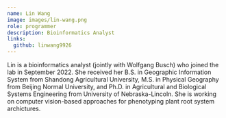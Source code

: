 ```yaml
---
name: Lin Wang
image: images/lin-wang.png
role: programmer
description: Bioinformatics Analyst
links:
  github: linwang9926
---
```


Lin is a bioinformatics analyst (jointly with Wolfgang Busch) who joined the lab in September 2022. She received her B.S. in Geographic Information System from Shandong Agricultural University, M.S. in Physical Geography from Beijing Normal University, and Ph.D. in Agricultural and Biological Systems Engineering from University of Nebraska-Lincoln. She is working on computer vision-based approaches for phenotyping plant root system archictures.